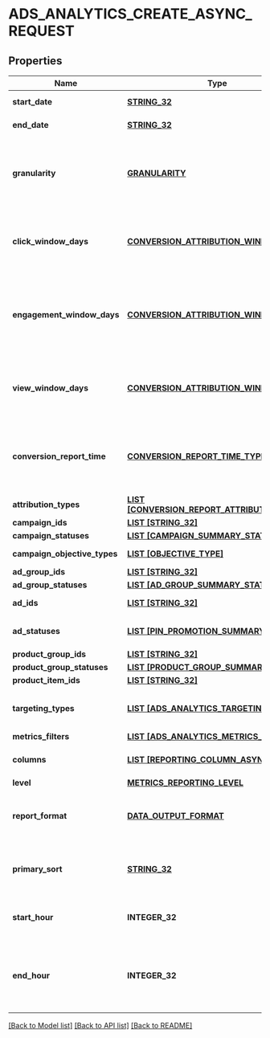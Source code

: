 # ADS_ANALYTICS_CREATE_ASYNC_REQUEST

## Properties
Name | Type | Description | Notes
------------ | ------------- | ------------- | -------------
**start_date** | [**STRING_32**](STRING_32.md) | Metric report start date (UTC). Format: YYYY-MM-DD | [default to null]
**end_date** | [**STRING_32**](STRING_32.md) | Metric report end date (UTC). Format: YYYY-MM-DD | [default to null]
**granularity** | [**GRANULARITY**](Granularity.md) | TOTAL - metrics are aggregated over the specified date range.&lt;br&gt; DAY - metrics are broken down daily.&lt;br&gt; HOUR - metrics are broken down hourly.&lt;br&gt;WEEKLY - metrics are broken down weekly.&lt;br&gt;MONTHLY - metrics are broken down monthly | [default to null]
**click_window_days** | [**CONVERSION_ATTRIBUTION_WINDOW_DAYS**](ConversionAttributionWindowDays.md) | Number of days to use as the conversion attribution window for a pin click action. Applies to Pinterest Tag conversion metrics. Prior conversion tags use their defined attribution windows. If not specified, defaults to &#x60;30&#x60; days. | [optional] [default to CONVERSION_ATTRIBUTION_WINDOW_DAYS.NUMBER_30]
**engagement_window_days** | [**CONVERSION_ATTRIBUTION_WINDOW_DAYS**](ConversionAttributionWindowDays.md) | Number of days to use as the conversion attribution window for an engagement action. Engagements include saves, closeups, link clicks, and carousel card swipes. Applies to Pinterest Tag conversion metrics. Prior conversion tags use their defined attribution windows. If not specified, defaults to &#x60;30&#x60; days. | [optional] [default to CONVERSION_ATTRIBUTION_WINDOW_DAYS.NUMBER_30]
**view_window_days** | [**CONVERSION_ATTRIBUTION_WINDOW_DAYS**](ConversionAttributionWindowDays.md) | Number of days to use as the conversion attribution window for a view action. Applies to Pinterest Tag conversion metrics. Prior conversion tags use their defined attribution windows. If not specified, defaults to &#x60;1&#x60; day. | [optional] [default to CONVERSION_ATTRIBUTION_WINDOW_DAYS.NUMBER_1]
**conversion_report_time** | [**CONVERSION_REPORT_TIME_TYPE**](ConversionReportTimeType.md) | The date by which the conversion metrics returned from this endpoint will be reported. There are two dates associated with a conversion event: the date that the user interacted with the ad, and the date that the user completed a conversion event. | [optional] [default to TIME_OF_AD_ACTION]
**attribution_types** | [**LIST [CONVERSION_REPORT_ATTRIBUTION_TYPE]**](ConversionReportAttributionType.md) | List of types of attribution for the conversion report | [optional] [default to null]
**campaign_ids** | [**LIST [STRING_32]**](STRING_32.md) | List of campaign ids | [optional] [default to null]
**campaign_statuses** | [**LIST [CAMPAIGN_SUMMARY_STATUS]**](CampaignSummaryStatus.md) | List of status values for filtering | [optional] [default to null]
**campaign_objective_types** | [**LIST [OBJECTIVE_TYPE]**](ObjectiveType.md) | List of values for filtering. [\&quot;WEB_SESSIONS\&quot;] in BETA. | [optional] [default to null]
**ad_group_ids** | [**LIST [STRING_32]**](STRING_32.md) | List of ad group ids | [optional] [default to null]
**ad_group_statuses** | [**LIST [AD_GROUP_SUMMARY_STATUS]**](AdGroupSummaryStatus.md) | List of values for filtering | [optional] [default to null]
**ad_ids** | [**LIST [STRING_32]**](STRING_32.md) | List of ad ids [This parameter is no supported for Product Item Level Reports] | [optional] [default to null]
**ad_statuses** | [**LIST [PIN_PROMOTION_SUMMARY_STATUS]**](PinPromotionSummaryStatus.md) | List of values for filtering [This parameter is not supported for Product Item Level Reports] | [optional] [default to null]
**product_group_ids** | [**LIST [STRING_32]**](STRING_32.md) | List of product group ids | [optional] [default to null]
**product_group_statuses** | [**LIST [PRODUCT_GROUP_SUMMARY_STATUS]**](ProductGroupSummaryStatus.md) | List of values for filtering | [optional] [default to null]
**product_item_ids** | [**LIST [STRING_32]**](STRING_32.md) | List of product item ids | [optional] [default to null]
**targeting_types** | [**LIST [ADS_ANALYTICS_TARGETING_TYPE]**](AdsAnalyticsTargetingType.md) | List of targeting types. Requires &#x60;level&#x60; to be a value ending in &#x60;_TARGETING&#x60;. [\&quot;AGE_BUCKET_AND_GENDER\&quot;] is in BETA and not yet available to all users. | [optional] [default to null]
**metrics_filters** | [**LIST [ADS_ANALYTICS_METRICS_FILTER]**](AdsAnalyticsMetricsFilter.md) | List of metrics filters | [optional] [default to null]
**columns** | [**LIST [REPORTING_COLUMN_ASYNC]**](ReportingColumnAsync.md) | Metric and entity columns. Pin promotion and ad related columns are not supported for the Product Item level reports. | [default to null]
**level** | [**METRICS_REPORTING_LEVEL**](MetricsReportingLevel.md) | Level of the report | [default to null]
**report_format** | [**DATA_OUTPUT_FORMAT**](DataOutputFormat.md) | Specification for formatting the report data. Reports in JSON will not zero-fill metrics, whereas reports in CSV will. Both report formats will omit rows where all the columns are equal to 0. | [optional] [default to JSON]
**primary_sort** | [**STRING_32**](STRING_32.md) | Whether to first sort the report by date or by entity ID of the reporting entity level. Date will be used as the first level key for JSON reports that use BY_DATE. BY_DATE is recommended for large requests. | [optional] [default to null]
**start_hour** | **INTEGER_32** | Which hour of the start date to begin the report. The entire day will be included if no start hour is provided. Only allowed for hourly reports. | [optional] [default to null]
**end_hour** | **INTEGER_32** | Which hour of the end date to stop the report (inclusive). For example, with an end_date of &#39;2020-01-01&#39; and end_hour of &#39;15&#39;, the report will contain metrics up to &#39;2020-01-01 14:59:59&#39;. The entire day will be included if no end hour is provided. Only allowed for hourly reports. | [optional] [default to null]

[[Back to Model list]](../README.md#documentation-for-models) [[Back to API list]](../README.md#documentation-for-api-endpoints) [[Back to README]](../README.md)



